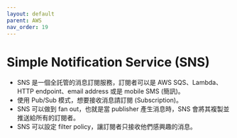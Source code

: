 ```yaml
---
layout: default
parent: AWS
nav_order: 19
---
```


# Simple Notification Service (SNS)

- SNS 是一個全託管的消息訂閱服務，訂閱者可以是 AWS SQS、Lambda、HTTP endpoint、email address 或是 mobile SMS (簡訊)。
- 使用 Pub/Sub 模式，想要接收消息請訂閱 (Subscription)。
- SNS 可以做到 fan out，也就是當 publisher 產生消息時，SNS 會將其複製並推送給所有的訂閱者。
- SNS 可以設定 filter policy，讓訂閱者只接收他們感興趣的消息。
